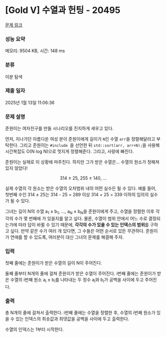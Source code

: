 # [Gold V] 수열과 헌팅 - 20495 

[문제 링크](https://www.acmicpc.net/problem/20495) 

### 성능 요약

메모리: 9504 KB, 시간: 148 ms

### 분류

이분 탐색

### 제출 일자

2025년 1월 13일 11:06:36

### 문제 설명

<p>준원이는 여자친구를 만들 시나리오를 진지하게 세우고 있다.</p>

<p>먼저, 지나가던 아름다운 여성 분이 준원이에게 길이가 <code>N</code>인 수열 <code>arr</code>을 정렬해달라고 부탁한다. 그리고 준원이는 <code>#include <algorithm></code>을 선언한 뒤 <code>std::sort(arr, arr+N);</code>을 사용해 시간복잡도 O(N log N)으로 멋지게 정렬해준다. 그리고, 사랑에 빠진다.</p>

<p>준원이는 실제로 이 상황에 마주친다. 하지만 그가 받은 수열은... 수열의 원소가 정해져 있지 않았다!</p>

<p style="text-align: center;">314 ± 25, 255 ± 140, ...</p>

<p>실제 수열의 각 원소는 받은 수열의 오차범위 내의 어떤 실수든 될 수 있다. 예를 들어, 첫번째 수인 314 ± 25는 314 - 25 = 289 이상 314 + 25 = 339 이하의 임의의 실수가 될 수 있다.</p>

<p>그녀는 길이 N의 수열 a<sub>1</sub> ± b<sub>1</sub>, ..., a<sub>N</sub> ± b<sub>N</sub>을 준원이에게 주고, 수열을 정렬한 이후 각각의 수가 몇 번째에 가 있을지를 알고 싶다. 물론, 수열이 범위 안에서 어느 수로 결정되는가에 따라 답이 바뀔 수 있기 때문에, <strong>각각의 수가 있을 수 있는 인덱스의 범위</strong>를 구하고 싶다. 만약 같은 수가 여러 개 있다면, 그 수들은 어떤 순서로 있든 무관하다. 준원이가 연애를 할 수 있도록, 여러분이 대신 그녀의 문제를 해결해 주자.</p>

### 입력 

 <p>첫째 줄에는 준원이가 받은 수열의 길이 N이 주어진다.</p>

<p>둘째 줄부터 N개의 줄에 걸쳐 준원이가 받은 수열이 주어진다. i번째 줄에는 준원이가 받은 수열의 i번째 원소 a<sub>i</sub> ± b<sub>i</sub>를 나타내는 두 정수 a<sub>i</sub>와 b<sub>i</sub>가 공백을 사이에 두고 주어진다.</p>

### 출력 

 <p>총 N개의 줄에 걸쳐서 출력한다. i번째 줄에는 수열을 정렬한 후, 수열의 i번째 원소가 있을 수 있는 인덱스의 최솟값과 최댓값을 공백을 사이에 두고 출력한다. </p>

<p>수열의 인덱스는 1부터 시작한다.</p>

